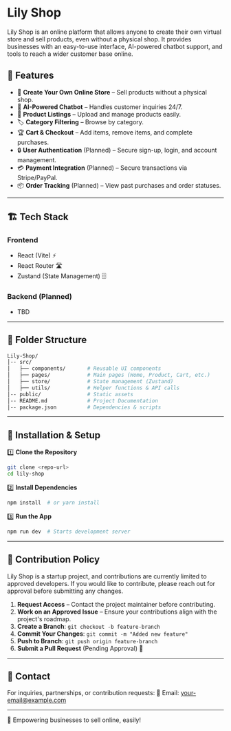 # Lily Shop

Lily Shop is an online platform that allows anyone to create their own virtual store and sell products, even without a physical shop. It provides businesses with an easy-to-use interface, AI-powered chatbot support, and tools to reach a wider customer base online.

## 🚀 Features

- 🏬 **Create Your Own Online Store** – Sell products without a physical shop.
- 🤖 **AI-Powered Chatbot** – Handles customer inquiries 24/7.
- 🛒 **Product Listings** – Upload and manage products easily.
- 🏷️ **Category Filtering** – Browse by category.
- 🏆 **Cart & Checkout** – Add items, remove items, and complete purchases.
- 🔒 **User Authentication** (Planned) – Secure sign-up, login, and account management.
- 💳 **Payment Integration** (Planned) – Secure transactions via Stripe/PayPal.
- 📦 **Order Tracking** (Planned) – View past purchases and order statuses.

---

## 🏗️ Tech Stack

### **Frontend**

- React (Vite) ⚡
- React Router 🛣️
- Zustand (State Management) 🗄️

### **Backend** (Planned)

- TBD

---

## 📂 Folder Structure

```bash
Lily-Shop/
│-- src/
│   ├── components/       # Reusable UI components
│   ├── pages/            # Main pages (Home, Product, Cart, etc.)
│   ├── store/            # State management (Zustand)
│   ├── utils/            # Helper functions & API calls
│-- public/               # Static assets
│-- README.md             # Project Documentation
│-- package.json          # Dependencies & scripts
```

---

## 🔧 Installation & Setup

1️⃣ **Clone the Repository**

```sh
git clone <repo-url>
cd lily-shop
```

2️⃣ **Install Dependencies**

```sh
npm install  # or yarn install
```

3️⃣ **Run the App**

```sh
npm run dev  # Starts development server
```

---

## 📌 Contribution Policy

Lily Shop is a startup project, and contributions are currently limited to approved developers. If you would like to contribute, please reach out for approval before submitting any changes.

1. **Request Access** – Contact the project maintainer before contributing.
2. **Work on an Approved Issue** – Ensure your contributions align with the project's roadmap.
3. **Create a Branch**: `git checkout -b feature-branch`
4. **Commit Your Changes**: `git commit -m "Added new feature"`
5. **Push to Branch**: `git push origin feature-branch`
6. **Submit a Pull Request** (Pending Approval) 🚀

---

## 📩 Contact

For inquiries, partnerships, or contribution requests: 📧 Email: [your-email@example.com](mailto:your-email@example.com)

---

🚀 Empowering businesses to sell online, easily!

